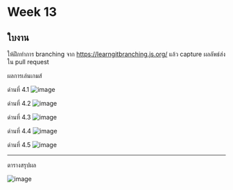 # Week 13 #

## ใบงาน

ให้ฝึกทำการ branching  จาก  https://learngitbranching.js.org/ แล้ว capture ผลลัพธ์ส่งใน pull request

ผลการเล่นเกมส์

ด่านที่ 4.1 
![image](https://user-images.githubusercontent.com/71489984/144885651-38438173-70d4-4e78-a62c-ce817c1e9ade.png)

ด่านที่ 4.2
![image](https://user-images.githubusercontent.com/71489984/144886233-ae1ffa7d-c148-4ecc-aaaf-dd6ef5c0488c.png)

ด่านที่ 4.3
![image](https://user-images.githubusercontent.com/71489984/144886374-94253d16-76b1-4d18-8865-00d6929d0307.png)


ด่านที่ 4.4
![image](https://user-images.githubusercontent.com/71489984/144886546-5db22307-91fd-42d8-b68c-c6333f59f6a2.png)


ด่านที่ 4.5
![image](https://user-images.githubusercontent.com/71489984/144887033-426082fd-c023-4b9d-98a5-83331e2d79bd.png)


---
ตารางสรุปผล


![image](https://user-images.githubusercontent.com/71489984/144887094-64328dd9-12da-4c40-818f-f2b00f6a0638.png)



